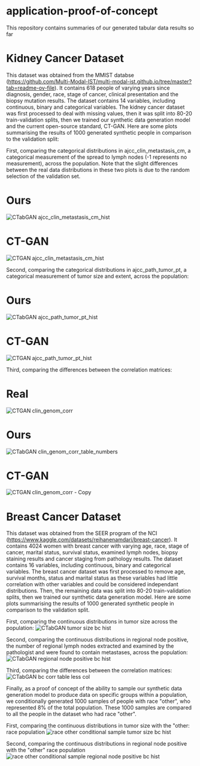 # application-proof-of-concept
This repository contains summaries of our generated tabular data results so far

# Kidney Cancer Dataset 
This dataset was obtained from the MMIST databse (https://github.com/Multi-Modal-IST/multi-modal-ist.github.io/tree/master?tab=readme-ov-file). It contains 618 people of varying years since diagnosis, gender, race, stage of cancer, clinical presentation and the biopsy mutation results. The dataset contains 14 variables, including continuous, binary and categorical variables. 
The kidney cancer dataset was first processed to deal with missing values, then it was split into 80-20 train-validation splits, then we trained our synthetic data generation model and the current open-source standard, CT-GAN. Here are some plots summarising the results of 1000 generated synthetic people in comparison to the validation split:

First, comparing the categorical distributions in ajcc_clin_metastasis_cm, a categorical measurement of the spread to lymph nodes (-1 represents no measurement), across the population. Note that the slight differences between the real data distributions in these two plots is due to the random selection of the validation set. 
# Ours
![CTabGAN ajcc_clin_metastasis_cm_hist](https://github.com/user-attachments/assets/34446b54-fc9c-4660-be10-d5a443cea810)
# CT-GAN
![CTGAN ajcc_clin_metastasis_cm_hist](https://github.com/user-attachments/assets/17c32b42-03ec-4c72-a682-47154c03f3fd)

Second, comparing the categorical distributions in ajcc_path_tumor_pt, a categorical measurement of tumor size and extent, across the population:
# Ours
![CTabGAN ajcc_path_tumor_pt_hist](https://github.com/user-attachments/assets/a1a8d5b0-3e35-4282-83b9-c0f5aa0ad7b9)
# CT-GAN
![CTGAN ajcc_path_tumor_pt_hist](https://github.com/user-attachments/assets/534499c8-6089-469a-8b0c-4d1f5fd1594d)

Third, comparing the differences between the correlation matrices:
# Real 
![CTGAN clin_genom_corr](https://github.com/user-attachments/assets/da5efd9d-bb18-474f-b291-1405d2fd5d5b)
# Ours 
![CTabGAN clin_genom_corr_table_numbers](https://github.com/user-attachments/assets/0731c1ef-df96-4043-b07a-e42fed62e5b0)
# CT-GAN
![CTGAN clin_genom_corr - Copy](https://github.com/user-attachments/assets/689985e9-ca71-48de-8e93-4da52c754100)

# Breast Cancer Dataset 
This dataset was obtained from the SEER program of the NCI (https://www.kaggle.com/datasets/reihanenamdari/breast-cancer). It contains 4024 women with breast cancer with varying age, race, stage of cancer, marital status, survival status, examined lymph nodes, biopsy staining results and cancer staging from pathology results. The dataset contains 16 variables, including continuous, binary and categorical variables. 
The breast cancer dataset was first processed to remove age, survival months, status and marital status as these variables had little correlation with other variables and could be considered independant distributions. Then, the remaining data was split into 80-20 train-validation splits, then we trained our synthetic data generation model. Here are some plots summarising the results of 1000 generated synthetic people in comparison to the validation split. 

First, comparing the continuous distributions in tumor size across the population:
![CTabGAN tumor size bc hist](https://github.com/user-attachments/assets/916902da-a724-400b-869a-5abab45c5abe)

Second, comparing the continuous distributions in regional node positive, the number of regional lymph nodes extracted and examined by the pathologist and were found to contain metastases, across the population:
![CTabGAN regional node positive bc hist](https://github.com/user-attachments/assets/e48300f0-eec5-4e87-bc2a-ffeca487b86e)

Third, comparing the differences between the correlation matrices:
![CTabGAN bc corr table less col](https://github.com/user-attachments/assets/61dd66fa-6cd3-4f48-86d6-7883e4d0263f)

Finally, as a proof of concept of the ability to sample our synthetic data generation model to produce data on specific groups within a population, we conditionally generated 1000 samples of people with race "other", who represented 8% of the total population. These 1000 samples are compared to all the people in the dataset who had race "other". 

First, comparing the continuous distributions in tumor size with the "other: race population
![race other conditional sample tumor size bc hist](https://github.com/user-attachments/assets/5cb857b5-f1fe-40c6-8a1e-00fe3674ec9d)

Second, comparing the continuous distributions in regional node positive with the "other" race population
![race other conditional sample regional node positive bc hist](https://github.com/user-attachments/assets/dec867ca-f431-4270-b38e-d8e0030b8396)

